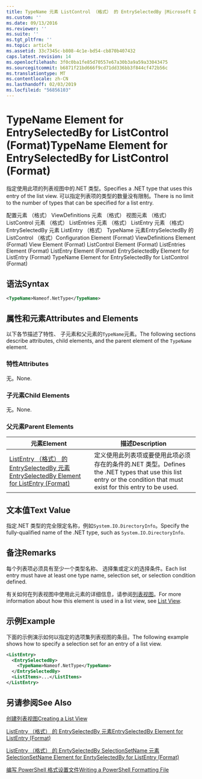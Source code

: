 ```yaml
---
title: TypeName 元素 ListControl （格式） 的 EntrySelectedBy |Microsoft Docs
ms.custom: ''
ms.date: 09/13/2016
ms.reviewer: ''
ms.suite: ''
ms.tgt_pltfrm: ''
ms.topic: article
ms.assetid: 33c7345c-b808-4c1e-bd54-cb870b407432
caps.latest.revision: 14
ms.openlocfilehash: 3f0c0ba1fe85d70557e67a30b3a9a59a33043475
ms.sourcegitcommit: b6871f21bd666f9cd71dd336bb3f844cf472b56c
ms.translationtype: MT
ms.contentlocale: zh-CN
ms.lasthandoff: 02/03/2019
ms.locfileid: "56856103"
---
```

# <a name="typename-element-for-entryselectedby-for-listcontrol-format"></a><span data-ttu-id="d7012-102">TypeName Element for EntrySelectedBy for ListControl (Format)</span><span class="sxs-lookup"><span data-stu-id="d7012-102">TypeName Element for EntrySelectedBy for ListControl (Format)</span></span>

<span data-ttu-id="d7012-103">指定使用此项的列表视图中的.NET 类型。</span><span class="sxs-lookup"><span data-stu-id="d7012-103">Specifies a .NET type that uses this entry of the list view.</span></span> <span data-ttu-id="d7012-104">可以指定列表项的类型的数量没有限制。</span><span class="sxs-lookup"><span data-stu-id="d7012-104">There is no limit to the number of types that can be specified for a list entry.</span></span>

<span data-ttu-id="d7012-105">配置元素 （格式） ViewDefinitions 元素 （格式） 视图元素 （格式） ListControl 元素 （格式） ListEntries 元素 （格式） ListEntry 元素 （格式） EntrySelectedBy 元素 ListEntry （格式） TypeName 元素EntrySelectedBy 的 ListControl （格式）</span><span class="sxs-lookup"><span data-stu-id="d7012-105">Configuration Element (Format) ViewDefinitions Element (Format) View Element (Format) ListControl Element (Format) ListEntries Element (Format) ListEntry Element (Format) EntrySelectedBy Element for ListEntry (Format) TypeName Element for EntrySelectedBy for ListControl (Format)</span></span>

## <a name="syntax"></a><span data-ttu-id="d7012-106">语法</span><span class="sxs-lookup"><span data-stu-id="d7012-106">Syntax</span></span>

```xml
<TypeName>Nameof.NetType</TypeName>
```

## <a name="attributes-and-elements"></a><span data-ttu-id="d7012-107">属性和元素</span><span class="sxs-lookup"><span data-stu-id="d7012-107">Attributes and Elements</span></span>

<span data-ttu-id="d7012-108">以下各节描述了特性、 子元素和父元素的`TypeName`元素。</span><span class="sxs-lookup"><span data-stu-id="d7012-108">The following sections describe attributes, child elements, and the parent element of the `TypeName` element.</span></span>

### <a name="attributes"></a><span data-ttu-id="d7012-109">特性</span><span class="sxs-lookup"><span data-stu-id="d7012-109">Attributes</span></span>

<span data-ttu-id="d7012-110">无。</span><span class="sxs-lookup"><span data-stu-id="d7012-110">None.</span></span>

### <a name="child-elements"></a><span data-ttu-id="d7012-111">子元素</span><span class="sxs-lookup"><span data-stu-id="d7012-111">Child Elements</span></span>

<span data-ttu-id="d7012-112">无。</span><span class="sxs-lookup"><span data-stu-id="d7012-112">None.</span></span>

### <a name="parent-elements"></a><span data-ttu-id="d7012-113">父元素</span><span class="sxs-lookup"><span data-stu-id="d7012-113">Parent Elements</span></span>

|<span data-ttu-id="d7012-114">元素</span><span class="sxs-lookup"><span data-stu-id="d7012-114">Element</span></span>|<span data-ttu-id="d7012-115">描述</span><span class="sxs-lookup"><span data-stu-id="d7012-115">Description</span></span>|
|-------------|-----------------|
|[<span data-ttu-id="d7012-116">ListEntry （格式） 的 EntrySelectedBy 元素</span><span class="sxs-lookup"><span data-stu-id="d7012-116">EntrySelectedBy Element for ListEntry (Format)</span></span>](./entryselectedby-element-for-listentry-for-listcontrol-format.md)|<span data-ttu-id="d7012-117">定义使用此列表项或要使用此项必须存在的条件的.NET 类型。</span><span class="sxs-lookup"><span data-stu-id="d7012-117">Defines the .NET types that use this list entry or the condition that must exist for this entry to be used.</span></span>|

## <a name="text-value"></a><span data-ttu-id="d7012-118">文本值</span><span class="sxs-lookup"><span data-stu-id="d7012-118">Text Value</span></span>

<span data-ttu-id="d7012-119">指定.NET 类型的完全限定名称，例如`System.IO.DirectoryInfo`。</span><span class="sxs-lookup"><span data-stu-id="d7012-119">Specify the fully-qualified name of the .NET type, such as `System.IO.DirectoryInfo`.</span></span>

## <a name="remarks"></a><span data-ttu-id="d7012-120">备注</span><span class="sxs-lookup"><span data-stu-id="d7012-120">Remarks</span></span>

<span data-ttu-id="d7012-121">每个列表项必须具有至少一个类型名称、 选择集或定义的选择条件。</span><span class="sxs-lookup"><span data-stu-id="d7012-121">Each list entry must have at least one type name, selection set, or selection condition defined.</span></span>

<span data-ttu-id="d7012-122">有关如何在列表视图中使用此元素的详细信息，请参阅[列表视图](./creating-a-list-view.md)。</span><span class="sxs-lookup"><span data-stu-id="d7012-122">For more information about how this element is used in a list view, see [List View](./creating-a-list-view.md).</span></span>

## <a name="example"></a><span data-ttu-id="d7012-123">示例</span><span class="sxs-lookup"><span data-stu-id="d7012-123">Example</span></span>

<span data-ttu-id="d7012-124">下面的示例演示如何以指定的选项集列表视图的条目。</span><span class="sxs-lookup"><span data-stu-id="d7012-124">The following example shows how to specify a selection set for an entry of a list view.</span></span>

```xml
<ListEntry>
  <EntrySelectedBy>
    <TypeName>Nameof.NetType</TypeName>
  </EntrySelectedBy>
  <ListItems>...</ListItems>
</ListEntry>
```

## <a name="see-also"></a><span data-ttu-id="d7012-125">另请参阅</span><span class="sxs-lookup"><span data-stu-id="d7012-125">See Also</span></span>

[<span data-ttu-id="d7012-126">创建列表视图</span><span class="sxs-lookup"><span data-stu-id="d7012-126">Creating a List View</span></span>](./creating-a-list-view.md)

[<span data-ttu-id="d7012-127">ListEntry （格式） 的 EntrySelectedBy 元素</span><span class="sxs-lookup"><span data-stu-id="d7012-127">EntrySelectedBy Element for ListEntry (Format)</span></span>](./entryselectedby-element-for-listentry-for-listcontrol-format.md)

[<span data-ttu-id="d7012-128">ListEntry （格式） 的 EnrtySelectedBy SelectionSetName 元素</span><span class="sxs-lookup"><span data-stu-id="d7012-128">SelectionSetName Element for EnrtySelectedBy for ListEntry (Format)</span></span>](./selectionsetname-element-for-entryselectedby-for-listcontrol-format.md)

[<span data-ttu-id="d7012-129">编写 PowerShell 格式设置文件</span><span class="sxs-lookup"><span data-stu-id="d7012-129">Writing a PowerShell Formatting File</span></span>](./writing-a-powershell-formatting-file.md)
